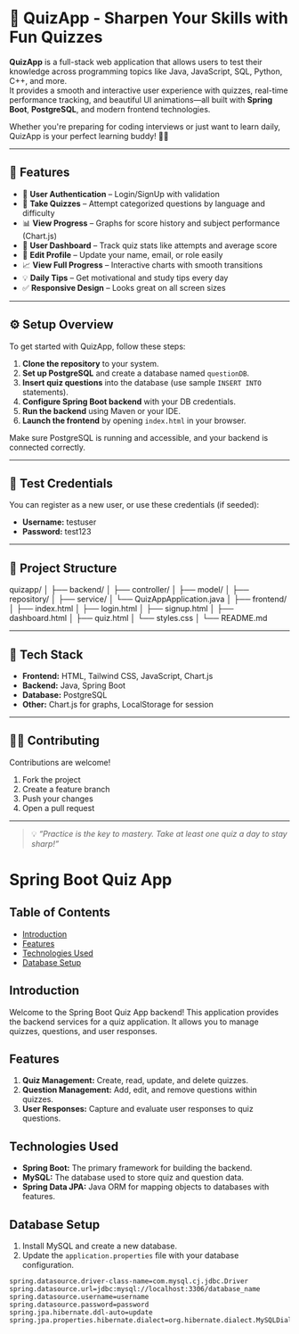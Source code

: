 
# 🎯 QuizApp - Sharpen Your Skills with Fun Quizzes

**QuizApp** is a full-stack web application that allows users to test their knowledge across programming topics like Java, JavaScript, SQL, Python, C++, and more.  
It provides a smooth and interactive user experience with quizzes, real-time performance tracking, and beautiful UI animations—all built with **Spring Boot**, **PostgreSQL**, and modern frontend technologies.

Whether you're preparing for coding interviews or just want to learn daily, QuizApp is your perfect learning buddy! 🧠🚀

---

## 🌟 Features

- 🔐 **User Authentication** – Login/SignUp with validation
- 🧠 **Take Quizzes** – Attempt categorized questions by language and difficulty
- 📊 **View Progress** – Graphs for score history and subject performance (Chart.js)
- 📝 **User Dashboard** – Track quiz stats like attempts and average score
- 🧾 **Edit Profile** – Update your name, email, or role easily
- 📈 **View Full Progress** – Interactive charts with smooth transitions
- 💡 **Daily Tips** – Get motivational and study tips every day
- ✅ **Responsive Design** – Looks great on all screen sizes

---

## ⚙️ Setup Overview

To get started with QuizApp, follow these steps:

1. **Clone the repository** to your system.
2. **Set up PostgreSQL** and create a database named `questionDB`.
3. **Insert quiz questions** into the database (use sample `INSERT INTO` statements).
4. **Configure Spring Boot backend** with your DB credentials.
5. **Run the backend** using Maven or your IDE.
6. **Launch the frontend** by opening `index.html` in your browser.

Make sure PostgreSQL is running and accessible, and your backend is connected correctly.

---

## 🧪 Test Credentials

You can register as a new user, or use these credentials (if seeded):

- **Username:** testuser  
- **Password:** test123

---

## 📁 Project Structure

quizapp/ │ ├── backend/ │ ├── controller/ │ ├── model/ │ ├── repository/ │ ├── service/ │ └── QuizAppApplication.java │ ├── frontend/ │ ├── index.html │ ├── login.html │ ├── signup.html │ ├── dashboard.html │ ├── quiz.html │ └── styles.css │ └── README.md


---

## 🧰 Tech Stack

- **Frontend:** HTML, Tailwind CSS, JavaScript, Chart.js  
- **Backend:** Java, Spring Boot  
- **Database:** PostgreSQL  
- **Other:** Chart.js for graphs, LocalStorage for session

---

## 🧑‍💻 Contributing

Contributions are welcome!

1. Fork the project
2. Create a feature branch
3. Push your changes
4. Open a pull request
---

> 💡 *“Practice is the key to mastery. Take at least one quiz a day to stay sharp!”*

# Spring Boot Quiz App 


## Table of Contents
- [Introduction](#introduction)
- [Features](#features)
- [Technologies Used](#technologies-used)
- [Database Setup](#database-setup)


## Introduction

Welcome to the Spring Boot Quiz App backend! This application provides the backend services for a quiz application. It allows you to manage quizzes, questions, and user responses.

## Features

1. **Quiz Management:** Create, read, update, and delete quizzes.
2. **Question Management:** Add, edit, and remove questions within quizzes.
3. **User Responses:** Capture and evaluate user responses to quiz questions.


## Technologies Used

- **Spring Boot:** The primary framework for building the backend.
- **MySQL:** The database used to store quiz and question data.
- **Spring Data JPA:** Java ORM for mapping objects to databases with features.

## Database Setup

1. Install MySQL and create a new database.
2. Update the `application.properties` file with your database configuration.

```properties
spring.datasource.driver-class-name=com.mysql.cj.jdbc.Driver
spring.datasource.url=jdbc:mysql://localhost:3306/database_name
spring.datasource.username=username
spring.datasource.password=password
spring.jpa.hibernate.ddl-auto=update
spring.jpa.properties.hibernate.dialect=org.hibernate.dialect.MySQLDialect
